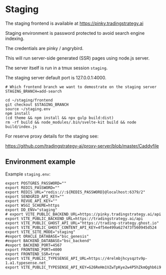 # Staging

The staging frontend is available at https://pinky.tradingstrategy.ai

Staging environment is password protected to avoid search engine indexing.

The credentials are pinky / angrybird.

This will run server-side generated (SSR) pages using node.js server.

The server itself is run in a tmux session `staging`.

The staging server default port is 127.0.0.1:4000.

```shell
# Which frontend branch we want to demostrate on the staging server
STAGING_BRANCH=add-search

cd ~/staging/frontend
git checkout $STAGING_BRANCH
source ~/staging.env
npm install
(cd theme && npm install && npx gulp build:dist)
rm -rf build && node_modules/.bin/svelte-kit build && node build/index.js
```

For reserve proxy details for the staging see:

https://github.com/tradingstrategy-ai/proxy-server/blob/master/Caddyfile

## Environment example

Example `staging.env`:

```shell
export POSTGRES_PASSWORD=""
export REDIS_PASSWORD=""
export REDIS_URL="redis://:${REDIS_PASSWORD}@localhost:6379/2"
export SENDGRID_API_KEY=""
export REVUE_API_KEY=""
export WSGI_SCHEME=https
export DD_ENV="staging"
# export VITE_PUBLIC_BACKEND_URL=https://pinky.tradingstrategy.ai/api
export VITE_PUBLIC_BACKEND_URL=https://tradingstrategy.ai/api
export VITE_PUBLIC_GHOST_API_URL="https://trading-strategy.ghost.io"
export VITE_PUBLIC_GHOST_CONTENT_API_KEY=4f54e499a627473f560945d524
export VITE_SITE_MODE="staging"
#export ORACLE_DATABASE="bsc_genesis"
#export BACKEND_DATABASE="bsc_backend"
#export BACKEND_PORT=4567
export FRONTEND_PORT=4000
export FRONTEND_SSR=true
export VITE_PUBLIC_TYPESENSE_API_URL=https://4relmbjhcysqztv9p-1.a1.typesense.net
export VITE_PUBLIC_TYPESENSE_API_KEY=G26ReHm1VZwTpKye2w4P5hZkmQghb6i9

```